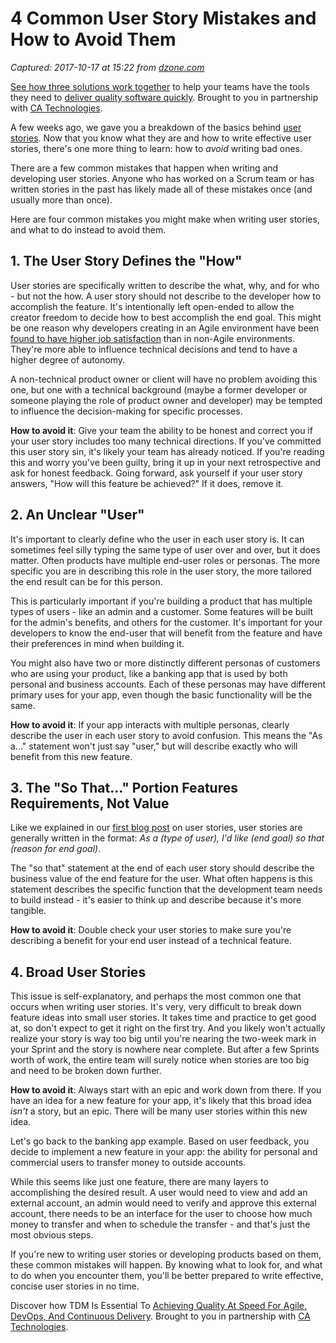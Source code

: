 # 4 Common User Story Mistakes and How to Avoid Them

_Captured: 2017-10-17 at 15:22 from [dzone.com](https://dzone.com/articles/4-common-user-story-mistakes-and-how-to-avoid-them?edition=332507&utm_source=Zone%20Newsletter&utm_medium=email&utm_campaign=agile%202017-10-17)_

[See how three solutions work together](https://dzone.com/go?i=204124&u=https%3A%2F%2Fad.doubleclick.net%2Fddm%2Ftrackclk%2FN6040.130331DZONE%2FB11226848.150413346%3Bdc_trk_aid%3D321098505%3Bdc_trk_cid%3D81553809%3Bdc_lat%3D%3Bdc_rdid%3D%3Btag_for_child_directed_treatment%3D) to help your teams have the tools they need to [deliver quality software quickly](https://dzone.com/go?i=204124&u=https%3A%2F%2Fad.doubleclick.net%2Fddm%2Ftrackclk%2FN6040.130331DZONE%2FB11226848.150123399%3Bdc_trk_aid%3D321096583%3Bdc_trk_cid%3D81552442%3Bdc_lat%3D%3Bdc_rdid%3D%3Btag_for_child_directed_treatment%3D). Brought to you in partnership with [CA Technologies](https://dzone.com/go?i=204124&u=https%3A%2F%2Fad.doubleclick.net%2Fddm%2Ftrackclk%2FN6040.130331DZONE%2FB11226848.150413346%3Bdc_trk_aid%3D321098505%3Bdc_trk_cid%3D81553809%3Bdc_lat%3D%3Bdc_rdid%3D%3Btag_for_child_directed_treatment%3D).

A few weeks ago, we gave you a breakdown of the basics behind [user stories](https://blog.planetargon.com/entries/whats-a-user-story-the-complete-guide). Now that you know what they are and how to write effective user stories, there's one more thing to learn: how to _avoid_ writing bad ones.

There are a few common mistakes that happen when writing and developing user stories. Anyone who has worked on a Scrum team or has written stories in the past has likely made all of these mistakes once (and usually more than once).

Here are four common mistakes you might make when writing user stories, and what to do instead to avoid them.

## 1\. The User Story Defines the "How"

User stories are specifically written to describe the what, why, and for who - but not the how. A user story should not describe to the developer how to accomplish the feature. It's intentionally left open-ended to allow the creator freedom to decide how to best accomplish the end goal. This might be one reason why developers creating in an Agile environment have been [found to have higher job satisfaction](http://www.gmelnik.com/papers/XP2006_GMelnik_FMaurer_revised_final.pdf) than in non-Agile environments. They're more able to influence technical decisions and tend to have a higher degree of autonomy.

A non-technical product owner or client will have no problem avoiding this one, but one with a technical background (maybe a former developer or someone playing the role of product owner and developer) may be tempted to influence the decision-making for specific processes.

**How to avoid it**: Give your team the ability to be honest and correct you if your user story includes too many technical directions. If you've committed this user story sin, it's likely your team has already noticed. If you're reading this and worry you've been guilty, bring it up in your next retrospective and ask for honest feedback. Going forward, ask yourself if your user story answers, "How will this feature be achieved?" If it does, remove it.

## 2\. An Unclear "User"

It's important to clearly define who the user in each user story is. It can sometimes feel silly typing the same type of user over and over, but it does matter. Often products have multiple end-user roles or personas. The more specific you are in describing this role in the user story, the more tailored the end result can be for this person.

This is particularly important if you're building a product that has multiple types of users - like an admin and a customer. Some features will be built for the admin's benefits, and others for the customer. It's important for your developers to know the end-user that will benefit from the feature and have their preferences in mind when building it.

You might also have two or more distinctly different personas of customers who are using your product, like a banking app that is used by both personal and business accounts. Each of these personas may have different primary uses for your app, even though the basic functionality will be the same.

**How to avoid it**: If your app interacts with multiple personas, clearly describe the user in each user story to avoid confusion. This means the "As a..." statement won't just say "user," but will describe exactly who will benefit from this new feature.

## 3\. The "So That..." Portion Features Requirements, Not Value

Like we explained in our [first blog post](https://blog.planetargon.com/entries/whats-a-user-story-the-complete-guide) on user stories, user stories are generally written in the format: _As a (type of user), I'd like (end goal) so that (reason for end goal)_.

The "so that" statement at the end of each user story should describe the business value of the end feature for the user. What often happens is this statement describes the specific function that the development team needs to build instead - it's easier to think up and describe because it's more tangible.

**How to avoid it**: Double check your user stories to make sure you're describing a benefit for your end user instead of a technical feature.

## 4\. Broad User Stories

This issue is self-explanatory, and perhaps the most common one that occurs when writing user stories. It's very, very difficult to break down feature ideas into small user stories. It takes time and practice to get good at, so don't expect to get it right on the first try. And you likely won't actually realize your story is way too big until you're nearing the two-week mark in your Sprint and the story is nowhere near complete. But after a few Sprints worth of work, the entire team will surely notice when stories are too big and need to be broken down further.

**How to avoid it**: Always start with an epic and work down from there. If you have an idea for a new feature for your app, it's likely that this broad idea _isn't_ a story, but an epic. There will be many user stories within this new idea.

Let's go back to the banking app example. Based on user feedback, you decide to implement a new feature in your app: the ability for personal and commercial users to transfer money to outside accounts.

While this seems like just one feature, there are many layers to accomplishing the desired result. A user would need to view and add an external account, an admin would need to verify and approve this external account, there needs to be an interface for the user to choose how much money to transfer and when to schedule the transfer - and that's just the most obvious steps.

If you're new to writing user stories or developing products based on them, these common mistakes will happen. By knowing what to look for, and what to do when you encounter them, you'll be better prepared to write effective, concise user stories in no time.

Discover how TDM Is Essential To [Achieving Quality At Speed For Agile, DevOps, And Continuous Delivery](https://dzone.com/go?i=204125&u=https%3A%2F%2Fad.doubleclick.net%2Fddm%2Ftrackclk%2FN6040.130331DZONE%2FB11226848.150413345%3Bdc_trk_aid%3D321095198%3Bdc_trk_cid%3D81552443%3Bdc_lat%3D%3Bdc_rdid%3D%3Btag_for_child_directed_treatment%3D). Brought to you in partnership with [CA Technologies](https://dzone.com/go?i=204125&u=https%3A%2F%2Fad.doubleclick.net%2Fddm%2Ftrackclk%2FN6040.130331DZONE%2FB11226848.150413345%3Bdc_trk_aid%3D321095198%3Bdc_trk_cid%3D81552443%3Bdc_lat%3D%3Bdc_rdid%3D%3Btag_for_child_directed_treatment%3D).
